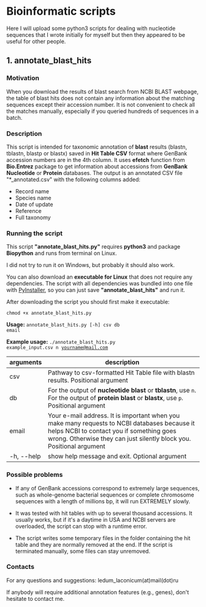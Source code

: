 # Bioinformatic scripts
Here I will upload some python3 scripts for dealing with nucleotide sequences that I wrote initially for myself but then they appeared to be useful for other people.
## 1. annotate_blast_hits
### Motivation

When you download the results of blast search from NCBI BLAST webpage, the table of blast hits does not contain any information about the matching sequences except their accession number.
It is not convenient to check all the matches manually, especially if you queried hundreds of sequences in a batch.

### Description

This script is intended for taxonomic annotation of **blast** results (blastn, tblastn, blastp or blastx) saved in **Hit Table CSV** format where GenBank accession numbers are in the 4th column. It uses **efetch** function from **Bio.Entrez** package to get information about accessions from **GenBank Nucleotide** or **Protein** databases.
The output is an annotated CSV file "*_annotated.csv" with the following columns added:

* Record name
* Species name
* Date of update
* Reference
* Full taxonomy

### Running the script
This script **"annotate_blast_hits.py"** requires **python3** and package **Biopython** and runs from terminal on Linux.

I did not try to run it on Windows, but probably it should also work.

You can also download an **executable for Linux** that does not require any dependencies. The script with all dependencies was bundled into one file with [PyInstaller](http://www.pyinstaller.org/), so you can just save **"annotate_blast_hits"** and run it.

After downloading the script you should first make it executable:

<code>chmod +x annotate_blast_hits.py</code>

**Usage:**  <code>annotate_blast_hits.py [-h] csv db email</code>

**Example usage:** <code>./annotate_blast_hits.py example_input.csv n yourname@mail.com</code>

| arguments | description |
| --- | --- |
| csv | Pathway to csv-formatted Hit Table file with blastn results. Positional argument |
| db | For the output of **nucleotide blast** or **tblastn**, use <code>n</code>. For the output of **protein blast** or **blastx**, use <code>p</code>. Positional argument |
| email | Your e-mail address. It is important when you make many requests to NCBI databases because it helps NCBI to contact you if something goes wrong. Otherwise they can just silently block you. Positional argument |
| -h, --help | show help message and exit. Optional argument |


### Possible problems
* If any of GenBank accessions correspond to extremely large sequences, such as whole-genome bacterial sequences or complete chromosome sequences with a length of millions bp, it will run EXTREMELY slowly.

* It was tested with hit tables with up to several thousand accessions. It usually works, but if it's a daytime in USA and NCBI servers are overloaded, the script can stop with a runtime error.

* The script writes some temporary files in the folder containing the hit table and they are normally removed at the end. If the script is terminated manually, some files can stay unremoved.

### Contacts
For any questions and suggestions: ledum_laconicum(at)mail(dot)ru

If anybody will require additional annotation features (e.g., genes), don't hesitate to contact me.
